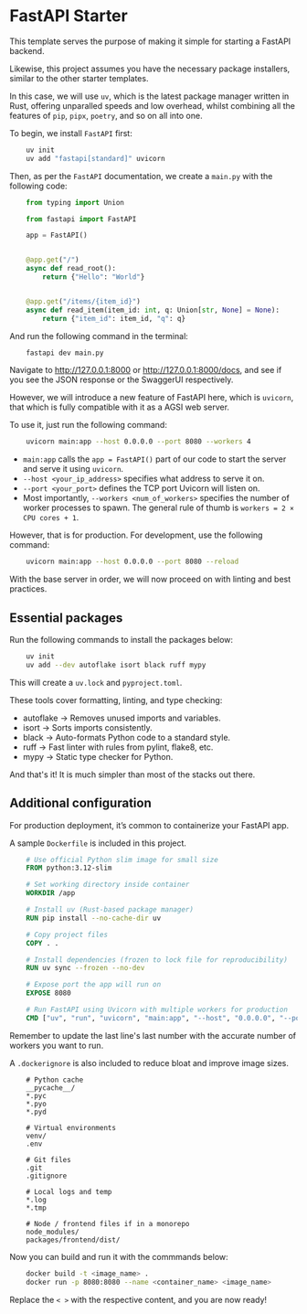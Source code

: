 # FastAPI Starter

This template serves the purpose of making it simple for starting a FastAPI backend.

Likewise, this project assumes you have the necessary package installers, similar to the other starter templates.

In this case, we will use `uv`, which is the latest package manager written in Rust, offering unparalled speeds and low overhead, whilst combining all the features of `pip`, `pipx`, `poetry`, and so on all into one.

To begin, we install `FastAPI` first:

```sh
    uv init
    uv add "fastapi[standard]" uvicorn
```

Then, as per the `FastAPI` documentation, we create a `main.py` with the following code:

```py
    from typing import Union

    from fastapi import FastAPI

    app = FastAPI()


    @app.get("/")
    async def read_root():
        return {"Hello": "World"}


    @app.get("/items/{item_id}")
    async def read_item(item_id: int, q: Union[str, None] = None):
        return {"item_id": item_id, "q": q}
```

And run the following command in the terminal:

```sh
    fastapi dev main.py
```

Navigate to <http://127.0.0.1:8000> or <http://127.0.0.1:8000/docs>, and see if you see the JSON response or the SwaggerUI respectively.

However, we will introduce a new feature of FastAPI here, which is `uvicorn`, that which is fully compatible with it as a AGSI web server.

To use it, just run the following command:

```sh
    uvicorn main:app --host 0.0.0.0 --port 8080 --workers 4
```

- `main:app` calls the `app = FastAPI()` part of our code to start the server and serve it using `uvicorn`.
- `--host <your_ip_address>` specifies what address to serve it on.
- `--port <your_port>` defines the TCP port Uvicorn will listen on.
- Most importantly, `--workers <num_of_workers>` specifies the number of worker processes to spawn. The general rule of thumb is `workers = 2 × CPU cores + 1`.

However, that is for production. For development, use the following command:

```sh
    uvicorn main:app --host 0.0.0.0 --port 8080 --reload
```

With the base server in order, we will now proceed on with linting and best practices.

## Essential packages

Run the following commands to install the packages below:

```sh
    uv init
    uv add --dev autoflake isort black ruff mypy
```

This will create a `uv.lock` and `pyproject.toml`.

These tools cover formatting, linting, and type checking:

- autoflake → Removes unused imports and variables.
- isort → Sorts imports consistently.
- black → Auto-formats Python code to a standard style.
- ruff → Fast linter with rules from pylint, flake8, etc.
- mypy → Static type checker for Python.

And that's it! It is much simpler than most of the stacks out there.

## Additional configuration

For production deployment, it’s common to containerize your FastAPI app.

A sample `Dockerfile` is included in this project.

```dockerfile
    # Use official Python slim image for small size
    FROM python:3.12-slim

    # Set working directory inside container
    WORKDIR /app

    # Install uv (Rust-based package manager)
    RUN pip install --no-cache-dir uv

    # Copy project files
    COPY . .

    # Install dependencies (frozen to lock file for reproducibility)
    RUN uv sync --frozen --no-dev

    # Expose port the app will run on
    EXPOSE 8080

    # Run FastAPI using Uvicorn with multiple workers for production
    CMD ["uv", "run", "uvicorn", "main:app", "--host", "0.0.0.0", "--port", "8080", "--workers", "4"]
```

Remember to update the last line's last number with the accurate number of workers you want to run.

A `.dockerignore` is also included to reduce bloat and improve image sizes.

```ignore
    # Python cache
    __pycache__/
    *.pyc
    *.pyo
    *.pyd

    # Virtual environments
    venv/
    .env

    # Git files
    .git
    .gitignore

    # Local logs and temp
    *.log
    *.tmp

    # Node / frontend files if in a monorepo
    node_modules/
    packages/frontend/dist/
```

Now you can build and run it with the commmands below:

```sh
    docker build -t <image_name> .
    docker run -p 8080:8080 --name <container_name> <image_name>
```

Replace the `< >` with the respective content, and you are now ready!
